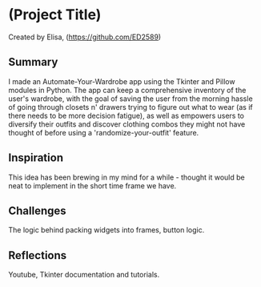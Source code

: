 
# (Project Title)

Created by Elisa, (https://github.com/ED2589)

## Summary

I made an Automate-Your-Wardrobe app using the Tkinter and Pillow modules in Python. The app can keep a comprehensive inventory of the user's wardrobe, with the goal of saving the user from the morning hassle of going through closets n' drawers trying to figure out what to wear (as if there needs to be more decision fatigue), as well as empowers users to diversify their outfits and discover clothing combos they might not have thought of before using a 'randomize-your-outfit' feature.

## Inspiration

This idea has been brewing in my mind for a while - thought it would be neat to implement in the short time frame we have.

## Challenges

The logic behind packing widgets into frames, button logic.

## Reflections
Youtube, Tkinter documentation and tutorials.
